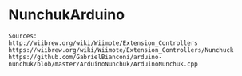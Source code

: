 # NunchukArduino

~~~~~~~~~~~~~~~~~~~~~~~~~~~~~~~~~~~~~
Sources: 
http://wiibrew.org/wiki/Wiimote/Extension_Controllers
https://wiibrew.org/wiki/Wiimote/Extension_Controllers/Nunchuck
https://github.com/GabrielBianconi/arduino-nunchuk/blob/master/ArduinoNunchuk/ArduinoNunchuk.cpp

